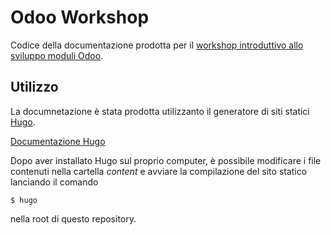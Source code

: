 # Odoo Workshop

Codice della documentazione prodotta per il [workshop introduttivo allo sviluppo moduli Odoo](https://metadonors.github.io/odoo.workshop/).

## Utilizzo 

La documnetazione è stata prodotta utilizzanto il generatore di siti statici [Hugo](https://gohugo.io/).

[Documentazione Hugo](https://gohugo.io/documentation/)

Dopo aver installato Hugo sul proprio computer, è possibile modificare i file contenuti nella cartella _content_ e avviare la compilazione del sito statico lanciando il comando 

```
$ hugo
```

nella root di questo repository.

